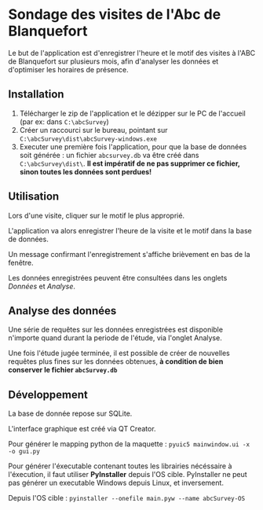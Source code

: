 # Sondage des visites de l'Abc de Blanquefort

Le but de l'application est d'enregistrer l'heure et le motif des visites à l'ABC de Blanquefort sur plusieurs mois, afin d'analyser les données et d'optimiser les horaires de présence.

## Installation

1. Télécharger le zip de l'application et le dézipper sur le PC de l'accueil (par ex: dans `C:\abcSurvey`)
2. Créer un raccourci sur le bureau, pointant sur `C:\abcSurvey\dist\abcSurvey-windows.exe`
3. Executer une première fois l'application, pour que la base de données soit générée : un fichier `abcsurvey.db` va être créé dans `C:\abcSurvey\dist\`. **Il est impératif de ne pas supprimer ce fichier, sinon toutes les données sont perdues!**

## Utilisation

Lors d'une visite, cliquer sur le motif le plus approprié.

L'application va alors enregistrer l'heure de la visite et le motif dans la base de données.

Un message confirmant l'enregistrement s'affiche brièvement en bas de la fenêtre.

Les données enregistrées peuvent être consultées dans les onglets *Données* et *Analyse*.

## Analyse des données

Une série de requêtes sur les données enregistrées est disponible n'importe quand durant la periode de l'étude, via l'onglet Analyse.

Une fois l'étude jugée terminée, il est possible de créer de nouvelles requêtes plus fines sur les données obtenues, **à condition de bien conserver le fichier `abcSurvey.db`**

## Développement

La base de donnée repose sur SQLite.

L'interface graphique est créé via QT Creator.

Pour générer le mapping python de la maquette : `pyuic5 mainwindow.ui -x -o gui.py`

Pour générer l'éxecutable contenant toutes les librairies nécéssaire à l'éxecution, il faut utiliser **PyInstaller** depuis l'OS cible. PyInstaller ne peut pas générer un executable Windows depuis Linux, et inversement.

Depuis l'OS cible : 
```pyinstaller --onefile main.pyw --name abcSurvey-OS```
